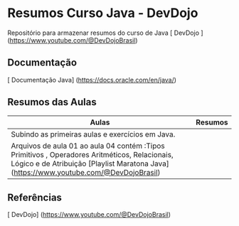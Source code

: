 
# Resumos Curso Java - DevDojo

Repositório para armazenar resumos do curso de Java [ DevDojo ] (https://www.youtube.com/@DevDojoBrasil)


## Documentação 
[ Documentação Java] (https://docs.oracle.com/en/java/)

## Resumos das Aulas

| Aulas | Resumos |
|-------|---------|
| Subindo as primeiras aulas e exercícios em Java. 
|Arquivos de aula 01 ao aula 04 contém :Tipos Primitivos , Operadores Aritméticos, Relacionais, Lógico e de Atribuição [Playlist Maratona Java] (https://www.youtube.com/@DevDojoBrasil)


## Referências  

[ DevDojo] (https://www.youtube.com/@DevDojoBrasil)

